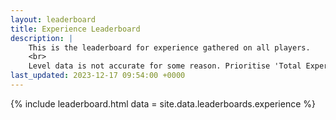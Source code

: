 ```yaml
---
layout: leaderboard
title: Experience Leaderboard
description: |
    This is the leaderboard for experience gathered on all players.
    <br>
    Level data is not accurate for some reason. Prioritise 'Total Experience' when referring to levelling data.
last_updated: 2023-12-17 09:54:00 +0000
---
```


{% include leaderboard.html data = site.data.leaderboards.experience %}
